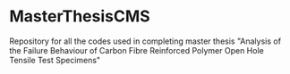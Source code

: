 # MasterThesisCMS
Repository for all the codes used in completing master thesis "Analysis of the Failure Behaviour of Carbon Fibre Reinforced Polymer Open Hole Tensile Test Specimens"
